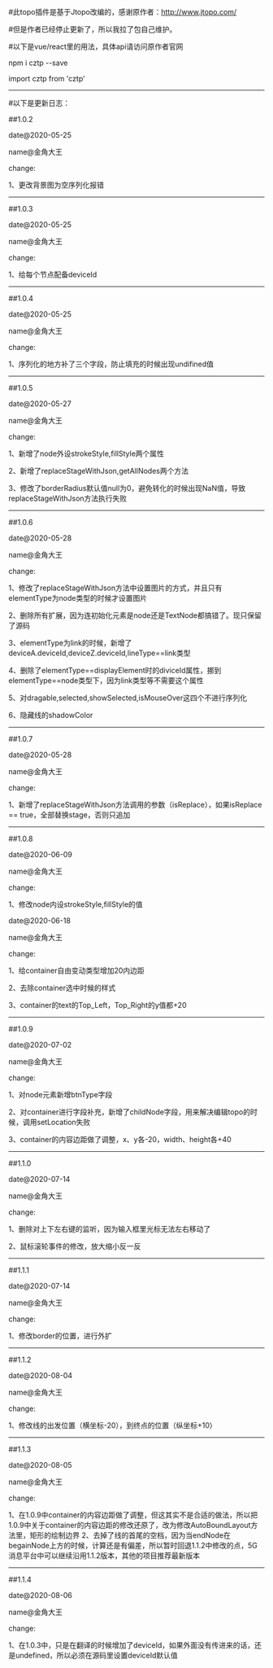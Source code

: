 #此topo插件是基于Jtopo改编的，感谢原作者：http://www.jtopo.com/

#但是作者已经停止更新了，所以我拉了包自己维护。

#以下是vue/react里的用法，具体api请访问原作者官网

npm i cztp --save

import cztp from 'cztp'

-------------------------

#以下是更新日志：

##1.0.2

date@2020-05-25

name@金角大王

change:

1、更改背景图为空序列化报错

-------------------------

##1.0.3

date@2020-05-25

name@金角大王

change:

1、给每个节点配备deviceId

-------------------------

##1.0.4

date@2020-05-25

name@金角大王

change:

1、序列化的地方补了三个字段，防止填充的时候出现undifined值

-------------------------

##1.0.5

date@2020-05-27

name@金角大王

change:

1、新增了node外设strokeStyle,fillStyle两个属性

2、新增了replaceStageWithJson,getAllNodes两个方法

3、修改了borderRadius默认值null为0，避免转化的时候出现NaN值，导致replaceStageWithJson方法执行失败

-------------------------

##1.0.6

date@2020-05-28

name@金角大王

change:

1、修改了replaceStageWithJson方法中设置图片的方式，并且只有elementType为node类型的时候才设置图片

2、删除所有扩展，因为连初始化元素是node还是TextNode都搞错了。现只保留了源码

3、elementType为link的时候，新增了deviceA.deviceId,deviceZ.deviceId,lineType==link类型

4、删除了elementType==displayElement时的diviceId属性，挪到elementType==node类型下，因为link类型等不需要这个属性

5、对dragable,selected,showSelected,isMouseOver这四个不进行序列化

6、隐藏线的shadowColor

-------------------------

##1.0.7

date@2020-05-28

name@金角大王

change:

1、新增了replaceStageWithJson方法调用的参数（isReplace），如果isReplace == true，全部替换stage，否则只追加

-------------------------

##1.0.8

date@2020-06-09

name@金角大王

change:

1、修改node内设strokeStyle,fillStyle的值

date@2020-06-18

name@金角大王

change:

1、给container自由变动类型增加20内边距

2、去除container选中时候的样式

3、container的text的Top_Left，Top_Right的y值都+20

-------------------------

##1.0.9

date@2020-07-02

name@金角大王

change:

1、对node元素新增btnType字段

2、对container进行字段补充，新增了childNode字段，用来解决编辑topo的时候，调用setLocation失败

3、container的内容边距做了调整，x、y各-20，width、height各+40


-------------------------

##1.1.0

date@2020-07-14

name@金角大王

change:

1、删除对上下左右键的监听，因为输入框里光标无法左右移动了

2、鼠标滚轮事件的修改，放大缩小反一反


-------------------------

##1.1.1

date@2020-07-14

name@金角大王

change:

1、修改border的位置，进行外扩


-------------------------

##1.1.2

date@2020-08-04

name@金角大王

change:

1、修改线的出发位置（横坐标-20），到终点的位置（纵坐标+10）


-------------------------

##1.1.3

date@2020-08-05

name@金角大王

change:

1、在1.0.9中container的内容边距做了调整，但这其实不是合适的做法，所以把1.0.9中关于container的内容边距的修改还原了，改为修改AutoBoundLayout方法里，矩形的绘制边界
2、去掉了线的首尾的空档，因为当endNode在begainNode上方的时候，计算还是有偏差，所以暂时回退1.1.2中修改的点，5G消息平台中可以继续沿用1.1.2版本，其他的项目推荐最新版本


-------------------------

##1.1.4

date@2020-08-06

name@金角大王

change:

1、在1.0.3中，只是在翻译的时候增加了deviceId，如果外面没有传进来的话，还是undefined，所以必须在源码里设置deviceId默认值


